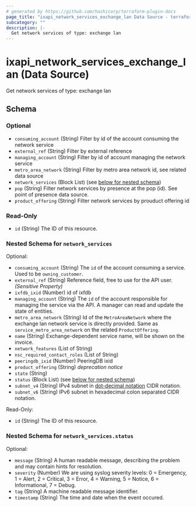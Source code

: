 ```yaml
---
# generated by https://github.com/hashicorp/terraform-plugin-docs
page_title: "ixapi_network_services_exchange_lan Data Source - terraform-provider-ixapi"
subcategory: ""
description: |-
  Get network services of type: exchange lan
---
```


# ixapi_network_services_exchange_lan (Data Source)

Get network services of type: exchange lan



<!-- schema generated by tfplugindocs -->
## Schema

### Optional

- `consuming_account` (String) Filter by id of the account consuming the network service
- `external_ref` (String) Filter by external reference
- `managing_account` (String) Filter by id of account managing the network service
- `metro_area_network` (String) Filter by metro area network id, see related data source
- `network_services` (Block List) (see [below for nested schema](#nestedblock--network_services))
- `pop` (String) Filter network services by presence at the pop (id). See point of presence data source.
- `product_offering` (String) Filter network services by prouduct offering id

### Read-Only

- `id` (String) The ID of this resource.

<a id="nestedblock--network_services"></a>
### Nested Schema for `network_services`

Optional:

- `consuming_account` (String) The `id` of the account consuming a service.  Used to be `owning_customer`.
- `external_ref` (String) Reference field, free to use for the API user. *(Sensitive Property)*
- `ixfdb_ixid` (Number) id of ixfdb
- `managing_account` (String) The `id` of the account responsible for managing the service via the API. A manager can read and update the state of entities.
- `metro_area_network` (String) Id of the `MetroAreaNetwork` where the exchange lan network service is directly provided.  Same as `service_metro_area_network` on the related `ProductOffering`.
- `name` (String) Exchange-dependent service name, will be shown on the invoice.
- `network_features` (List of String)
- `nsc_required_contact_roles` (List of String)
- `peeringdb_ixid` (Number) PeeringDB ixid
- `product_offering` (String) *deprecation notice*
- `state` (String)
- `status` (Block List) (see [below for nested schema](#nestedblock--network_services--status))
- `subnet_v4` (String) IPv4 subnet in [dot-decimal notation](https://en.wikipedia.org/wiki/Dot-decimal_notation) CIDR notation.
- `subnet_v6` (String) IPv6 subnet in hexadecimal colon separated CIDR notation.

Read-Only:

- `id` (String) The ID of this resource.

<a id="nestedblock--network_services--status"></a>
### Nested Schema for `network_services.status`

Optional:

- `message` (String) A human readable message, describing the problem and may contain hints for resolution.
- `severity` (Number) We are using syslog severity levels: 0 = Emergency, 1 = Alert, 2 = Critical, 3 = Error, 4 = Warning, 5 = Notice, 6 = Informational, 7 = Debug.
- `tag` (String) A machine readable message identifier.
- `timestamp` (String) The time and date when the event occured.



